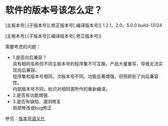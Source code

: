 # 软件的版本号该怎么定？
[主板本号].[子版本号][.修正版本号[.编译版本号]]
1.2.1，2.0，5.0.0 build-13124

[主板本号].[子版本号][.编译版本号[.修正版本号]]

需要考虑的问题：
+ 1.是否向后兼容？  
具有相同名称但不同主板本号的程序集不可互换。产品大量重写，导致无法实现向后兼容。  
程序集和版本号相同，次版本号不同。功能显著增强，但照顾到了向后兼容性。  
内部版本号不同，标识对相同源所作的重新编译。  
+ 2.是否有功能增强.
+ 3.是否有缺陷、漏洞修复  
局部修改或bug修正

参见：[版本号语义化](https://semver.org/lang/zh-CN/spec/v2.0.0.html)
